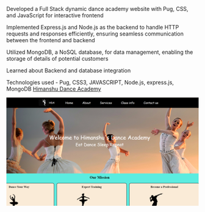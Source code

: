 Developed a Full Stack dynamic dance academy website with Pug, CSS, and JavaScript for interactive frontend

Implemented Express.js and Node.js as the backend to handle HTTP requests and responses efficiently, ensuring seamless communication between the frontend and backend

Utilized MongoDB, a NoSQL database, for data management, enabling the storage of details of potential customers

Learned about Backend and database integration

Technologies used - Pug, CSS3, JAVASCRIPT, Node.js, express.js, MongoDB
[Himanshu Dance Academy](http://himanshudanceacademy-env.eba-qemd39q9.ap-south-1.elasticbeanstalk.com/home)


![Image](https://github.com/astroboyhimanshu/BackendDanceWebsiteFinal/raw/main/Untitled%20design%20(10).png)
